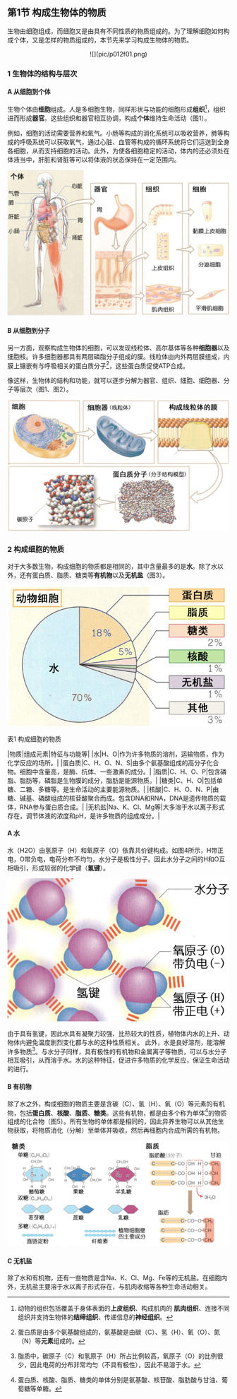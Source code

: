 ## 第1节  构成生物体的物质

生物由细胞组成，而细胞又是由具有不同性质的物质组成的。为了理解细胞如何构成个体，又是怎样的物质组成的，本节先来学习构成生物体的物质。

<div align="center">
   ![](pic/p012f01.png)
</div>
 
### 1  生物体的结构与层次

#### A  从细胞到个体

生物个体由**细胞**组成。人是多细胞生物，同样形状与功能的细胞形成**组织**[^1]，组织进而形成**器官**。这些组织和器官相互协调，构成**个体**维持生命活动（图1）。

[^1]:动物的组织包括覆盖于身体表面的**上皮组织**、构成肌肉的 **肌肉组织**、连接不同组织并支持生物体的**结缔组织**、传递信息的**神经组织**。

例如，细胞的活动需要营养和氧气。小肠等构成的消化系统可以吸收营养，肺等构成的呼吸系统可以获取氧气，通过心脏、血管等构成的循环系统将它们运送到全身各细胞，从而支持细胞的活动。此外，为使各细胞稳定的活动，体内的还必须处在体液当中，肝脏和肾脏等可以将体液的状态保持在一定范围内。
 
![图1  动物个体的结构与层次](pic/p012f02.png)

#### B  从细胞到分子

另一方面，观察构成生物体的细胞，可以发现线粒体、高尔基体等各种**细胞器**以及细胞核。许多细胞器都具有两层磷脂分子组成的膜。线粒体由内外两层膜组成，内膜上镶嵌有与呼吸相关的蛋白质分子[^2]，这些蛋白质促使ATP合成。

[^2]:蛋白质是由多个氨基酸组成的，氨基酸是由碳（C）、氢（H）、氧（O）、氮（N）等**元素**组成的。

像这样，生物体的结构和功能，就可以逐步分解为器官、组织、细胞、细胞器、分子等层次（图1、图2）。
 
![图2  细胞的层次](pic/p013f01.png)

### 2  构成细胞的物质

对于大多数生物，构成细胞的物质都是相同的，其中含量最多的是**水**。除了水以外，还有蛋白质、脂质、糖类等**有机物**以及**无机盐**（图3）。
 
![图3  构成细胞物质的比例](pic/p014f01.png)

表1  构成细胞的物质

|物质|组成元素|特征与功能等|
|水|H、O|作为许多物质的溶剂，运输物质，作为化学反应的场所。|
|蛋白质|C、H、O、N、S|由多个氨基酸组成的高分子化合物。细胞中含量高，是酶、抗体、一些激素的成分。|
|脂质|C、H、O、P|包含磷脂、脂肪等，磷脂是生物膜的成分，脂肪是能源物质。|
|糖类|C、H、O|包括单糖、二糖、多糖等。是生命活动的主要能源物质。|
|核酸|C、H、O、N、P|由糖、碱基、磷酸组成的核苷酸聚合而成。包含DNA和RNA，DNA是遗传物质的载体，RNA参与蛋白质合成。|
|无机盐|Na、K、Cl、Mg等|大多溶于水以离子形式存在，调节体液的浓度和pH，是许多物质的组成成分。|


#### A  水

水（H2O）由氢原子（H）和氧原子（O）依靠共价键构成。如图4所示，H带正电，O带负电，电荷分布不均匀，水分子是极性分子。因此水分子之间的H和O互相吸引，形成较弱的化学键（**氢键**）。
 
![图4  水的分子结构与氢键](pic/p014f02.png)

由于具有氢键，因此水具有凝聚力较强、比热较大的性质，植物体内水的上升、动物体内避免温度剧烈变化都与水的这种性质相关。
此外，水是良好溶剂，能溶解许多物质[^3]。与水分子同样，具有极性的有机物和金属离子等物质，可以与水分子相互吸引，从而溶于水。水的这种特征，促进许多物质的化学反应，保证生命活动的进行。

[^3]:脂质中，碳原子（C）和氢原子（H）所占比例较高，氧原子（O）的比例很少，因此电荷的分布非常均匀（不具有极性），因此不易溶于水。

#### B  有机物

除了水之外，构成细胞的物质主要是含碳（C）、氢（H）、氧（O）等元素的有机物，包括**蛋白质**、**核酸**、**脂质**、**糖类**。这些有机物，都是由多个称为单体[^4]的物质组成的化合物（图5）。所有生物的单体都是相同的，因此异养生物可以从其他生物获取，将物质消化（分解）至单体并吸收，然后再细胞内合成所需的有机物。

[^4]:蛋白质、核酸、脂质、糖类的单体分别是氨基酸、核苷酸、脂肪酸与甘油、葡萄糖等单糖。
 
![图5  糖类、脂质的结构](pic/p015f01.png)

#### C  无机盐

除了水和有机物，还有一些物质是含Na、K、Cl、Mg、Fe等的无机盐。在细胞内外，无机盐主要溶于水以离子形式存在，与肌肉收缩等各种生命活动相关。

 
